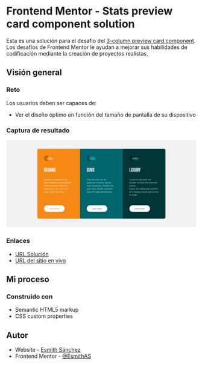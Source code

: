 # Frontend Mentor - Stats preview card component solution

Esta es una solución para el desafío del [3-column preview card component](https://www.frontendmentor.io/challenges/3column-preview-card-component-pH92eAR2-). Los desafíos de Frontend Mentor le ayudan a mejorar sus habilidades de codificación mediante la creación de proyectos realistas. 


## Visión general

### Reto

Los usuarios deben ser capaces de:

- Ver el diseño óptimo en función del tamaño de pantalla de su dispositivo

### Captura de resultado

![](./images/result-desktop.jpeg)


### Enlaces

- [URL Solución](https://www.frontendmentor.io/solutions/3column-preview-card-component-C1QVcGrir)
- [URL del sitio en vivo](https://fm-3columnpreviewcardcomponent.netlify.app/)

## Mi proceso

### Construido con

- Semantic HTML5 markup
- CSS custom properties

## Autor

- Website - [Esmith Sánchez](https://esmithas.github.io/)
- Frontend Mentor - [@EsmithAS](https://www.frontendmentor.io/profile/EsmithAS)